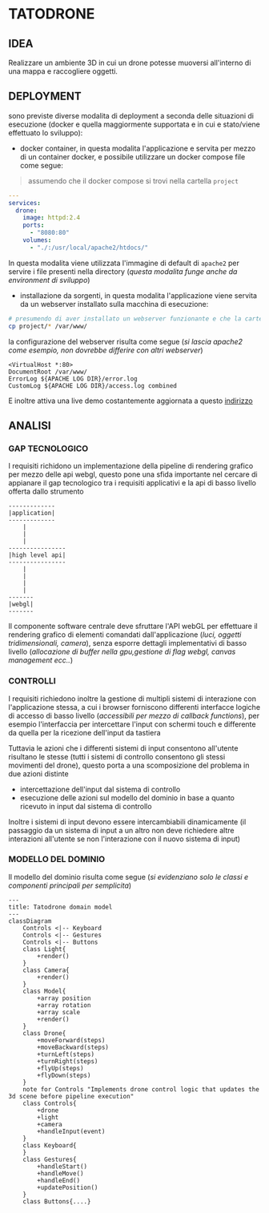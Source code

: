 # TATODRONE

## IDEA

Realizzare un ambiente 3D in cui un drone potesse muoversi all'interno di una mappa e raccogliere oggetti.

## DEPLOYMENT

sono previste diverse modalita di deployment a seconda delle situazioni di esecuzione (docker e quella maggiormente supportata e in cui e stato/viene effettuato lo sviluppo):

- docker container, in questa modalita l'applicazione e servita per mezzo di un container docker, e possibile utilizzare un docker compose file come segue:

> assumendo che il docker compose si trovi nella cartella `project`
```yaml
---
services:
  drone:
    image: httpd:2.4
    ports:
      - "8080:80"
    volumes:
      - "./:/usr/local/apache2/htdocs/"
```

In questa modalita viene utilizzata l'immagine di default di `apache2` per servire i file presenti nella directory (*questa modalita funge anche da environment di sviluppo*)

- installazione da sorgenti, in questa modalita l'applicazione viene servita da un webserver installato sulla macchina di esecuzione:

```bash
# presumendo di aver installato un webserver funzionante e che la cartella di servizio del webserver sia /var/www (notare che per questa directory servono i permessi di root)
cp project/* /var/www/
```

la configurazione del webserver risulta come segue (*si lascia apache2 come esempio, non dovrebbe differire con altri webserver*)

```apache2
<VirtualHost *:80>
DocumentRoot /var/www/
ErrorLog ${APACHE LOG DIR}/error.log
CustomLog ${APACHE LOG DIR}/access.log combined
```

E inoltre attiva una live demo costantemente aggiornata a questo [indirizzo](https://tatodrone.carnivuth.org)

## ANALISI

### GAP TECNOLOGICO

I requisiti richidono un implementazione della pipeline di rendering grafico per mezzo delle api webgl, questo pone una sfida importante nel cercare di appianare il gap tecnologico tra i requisiti applicativi e la api di basso livello offerta dallo strumento

```
-------------
|application|
-------------
    |
    |
    |
----------------
|high level api|
----------------
    |
    |
    |
    |
-------
|webgl|
-------
```
Il componente software centrale deve sfruttare l'API webGL per effettuare il rendering grafico di elementi comandati dall'applicazione (*luci, oggetti tridimensionali, camera*), senza esporre dettagli implementativi di basso livello (*allocazione di buffer nella gpu,gestione di flag webgl, canvas management ecc..*)

### CONTROLLI

I requisiti richiedono inoltre la gestione di multipli sistemi di interazione con l'applicazione stessa, a cui i browser forniscono differenti interfacce logiche di accesso di basso livello (*accessibili per mezzo di callback functions*), per esempio l'interfaccia per intercettare l'input con schermi touch e differente da quella per la ricezione dell'input da tastiera

Tuttavia le azioni che i differenti sistemi di input consentono all'utente risultano le stesse (tutti i sistemi di controllo consentono gli stessi movimenti del drone), questo porta a una scomposizione del problema in due azioni distinte

- intercettazione dell'input dal sistema di controllo
- esecuzione delle azioni sul modello del dominio in base a quanto ricevuto in input dal sistema di controllo

Inoltre i sistemi di input devono essere intercambiabili dinamicamente (il passaggio da un sistema di input a un altro non deve richiedere altre interazioni all'utente se non l'interazione con il nuovo sistema di input)

### MODELLO DEL DOMINIO

Il modello del dominio risulta come segue (*si evidenziano solo le classi e componenti principali per semplicita*)

```mermaid
---
title: Tatodrone domain model
---
classDiagram
    Controls <|-- Keyboard
    Controls <|-- Gestures
    Controls <|-- Buttons
    class Light{
        +render()
    }
    class Camera{
        +render()
    }
    class Model{
        +array position
        +array rotation
        +array scale
        +render()
    }
    class Drone{
        +moveForward(steps)
        +moveBackward(steps)
        +turnLeft(steps)
        +turnRight(steps)
        +flyUp(steps)
        +flyDown(steps)
    }
    note for Controls "Implements drone control logic that updates the 3d scene before pipeline execution"
    class Controls{
        +drone
        +light
        +camera
        +handleInput(event)
    }
    class Keyboard{
    }
    class Gestures{
        +handleStart()
        +handleMove()
        +handleEnd()
        +updatePosition()
    }
    class Buttons{....}
```

